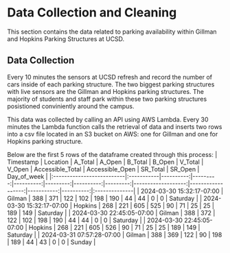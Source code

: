 # Data Collection and Cleaning

This section contains the data related to parking availability within Gillman and Hopkins Parking Structures at UCSD.

## Data Collection
Every 10 minutes the sensors at UCSD refresh and record the number of cars inside of each parking structure. The two biggest parking structures with live sensors are the Gillman and Hopkins parking structures. The majority of students and staff park within these two parking structures posistioned conviniently around the campus.

This data was collected by calling an API using AWS Lambda. Every 30 minutes the Lambda function calls the retrieval of data and inserts two rows into a csv file located in an S3 bucket on AWS: one for Gillman and one for Hopkins parking structure.

Below are the first 5 rows of the dataframe created through this process:
| Timestamp                 | Location   |   A_Total |   A_Open |   B_Total |   B_Open |   V_Total |   V_Open |   Accessible_Total |   Accessible_Open |   SR_Total |   SR_Open | Day_of_week   |
|:--------------------------|:-----------|----------:|---------:|----------:|---------:|----------:|---------:|-------------------:|------------------:|-----------:|----------:|:--------------|
| 2024-03-30 15:32:17-07:00 | Gilman     |       388 |      371 |       122 |      102 |       198 |      190 |                 44 |                44 |          0 |         0 | Saturday      |
| 2024-03-30 15:32:17-07:00 | Hopkins    |       268 |      221 |       605 |      525 |        90 |       71 |                 25 |                25 |        189 |       149 | Saturday      |
| 2024-03-30 22:45:05-07:00 | Gilman     |       388 |      372 |       122 |      102 |       198 |      190 |                 44 |                44 |          0 |         0 | Saturday      |
| 2024-03-30 22:45:05-07:00 | Hopkins    |       268 |      221 |       605 |      526 |        90 |       71 |                 25 |                25 |        189 |       149 | Saturday      |
| 2024-03-31 07:57:28-07:00 | Gilman     |       388 |      369 |       122 |       90 |       198 |      189 |                 44 |                43 |          0 |         0 | Sunday        |

